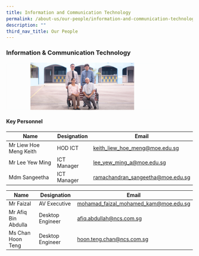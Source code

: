 ```yaml
---
title: Information and Communication Technology
permalink: /about-us/our-people/information-and-communication-technology/
description: ""
third_nav_title: Our People
---
```

### Information & Communication Technology

<img src="/images/op14.png" style="width:80%">

#### Key Personnel

| Name | Designation | Email |
|---|---|---|
| Mr Liew Hoe Meng Keith | HOD ICT | keith_liew_hoe_meng@moe.edu.sg |
| Mr Lee Yew Ming | ICT Manager | lee_yew_ming_a@moe.edu.sg |
| Mdm Sangeetha | ICT Manager | ramachandran_sangeetha@moe.edu.sg |

| Name | Designation | Email |
|---|---|---|
| Mr Faizal  | AV Executive | mohamad_faizal_mohamed_kam@moe.edu.sg |
| Mr Afiq Bin Abdulla | Desktop Engineer   |  afiq.abdullah@ncs.com.sg |
| Ms Chan Hoon Teng  | Desktop Engineer |  hoon.teng.chan@ncs.com.sg |